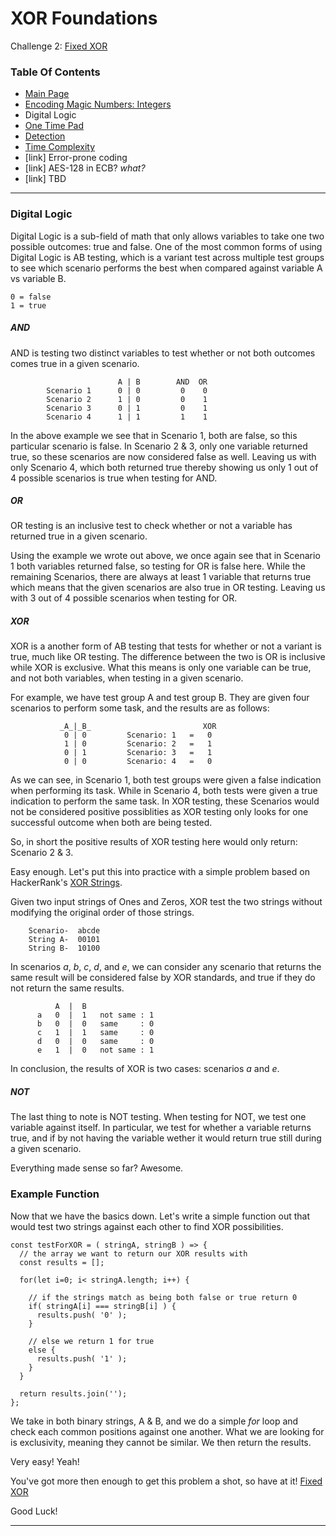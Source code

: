 # XOR Foundations
Challenge 2: [Fixed XOR](https://cryptopals.com/sets/1/challenges/2)

### Table Of Contents
* [Main Page](../)
* [Encoding Magic Numbers: Integers](../problem1/)
* Digital Logic
* [One Time Pad](../problem3/)
* [Detection](../problem4/)
* [Time Complexity](../problem5/)
* [link] Error-prone coding
* [link] AES-128 in ECB? *what?*
* [link] TBD
---
### Digital Logic
Digital Logic is a sub-field of math that only allows variables to take one two possible outcomes: true and false.  One of the most common forms of using Digital Logic is AB testing, which is a variant test across multiple test groups to see which scenario performs the best when compared against variable A vs variable B.
```
0 = false
1 = true
```

##### AND
AND is testing two distinct variables to test whether or not both outcomes comes true in a given scenario.
```
                        A | B        AND  OR
        Scenario 1      0 | 0         0    0
        Scenario 2      1 | 0         0    1
        Scenario 3      0 | 1         0    1
        Scenario 4      1 | 1         1    1
```

In the above example we see that in Scenario 1, both are false, so this particular scenario is false.  In Scenario 2 & 3, only one variable returned true, so these scenarios are now considered false as well.  Leaving us with only Scenario 4, which both returned true thereby showing us only 1 out of 4 possible scenarios is true when testing for AND.

##### OR
OR testing is an inclusive test to check whether or not a variable has returned true in a given scenario.

Using the example we wrote out above, we once again see that in Scenario 1 both variables returned false, so testing for OR is false here.  While the remaining Scenarios, there are always at least 1 variable that returns true which means that the given scenarios are also true in OR testing.  Leaving us with 3 out of 4 possible scenarios when testing for OR.

##### XOR
XOR is a another form of AB testing that tests for whether or not a variant is true, much like OR testing.  The difference between the two is OR is inclusive while XOR is exclusive.  What this means is only one variable can be true, and not both variables, when testing in a given scenario.

For example, we have test group A and test group B.  They are given four scenarios to perform some task, and the results are as follows:
```
           _A_|_B_                         XOR
            0 | 0         Scenario: 1   =   0
            1 | 0         Scenario: 2   =   1
            0 | 1         Scenario: 3   =   1
            0 | 0         Scenario: 4   =   0
```

As we can see, in Scenario 1, both test groups were given a false indication when performing its task.  While in Scenario 4, both tests were given a true indication to perform the same task.  In XOR testing, these Scenarios would not be considered positive possiblities as XOR testing only looks for one successful outcome when both are being tested.

So, in short the positive results of XOR testing here would only return: Scenario 2 & 3.

Easy enough.  Let's put this into practice with a simple problem based on HackerRank's [XOR Strings](https://www.hackerrank.com/challenges/strings-xor/problem).

Given two input strings of Ones and Zeros, XOR test the two strings without modifying the original order of those strings.
```
    Scenario-  abcde
    String A-  00101
    String B-  10100
```

In scenarios _a_, _b_, _c_, _d_, and _e_, we can consider any scenario that returns the same result will be considered false by XOR standards, and true if they do not return the same results.
```
          A  |  B  
      a   0  |  1   not same : 1
      b   0  |  0   same     : 0
      c   1  |  1   same     : 0
      d   0  |  0   same     : 0
      e   1  |  0   not same : 1
```

In conclusion, the results of XOR is two cases: scenarios _a_ and _e_. 

##### NOT
The last thing to note is NOT testing.  When testing for NOT, we test one variable against itself.  In particular, we test for whether a variable returns true, and if by not having the variable wether it would return true still during a given scenario.

Everything made sense so far?  Awesome.

### Example Function
Now that we have the basics down.  Let's write a simple function out that would test two strings against each other to find XOR possibilities.
```
const testForXOR = ( stringA, stringB ) => {
  // the array we want to return our XOR results with
  const results = [];

  for(let i=0; i< stringA.length; i++) {

    // if the strings match as being both false or true return 0
    if( stringA[i] === stringB[i] ) {
      results.push( '0' );
    } 
    
    // else we return 1 for true
    else {
      results.push( '1' );
    }
  }

  return results.join('');
};
```

We take in both binary strings, A & B, and we do a simple _for_ loop and check each common positions against one another.  What we are looking for is exclusivity, meaning they cannot be similar.  We then return the results.

Very easy!  Yeah!

You've got more then enough to get this problem a shot, so have at it! [Fixed XOR](https://cryptopals.com/sets/1/challenges/2)

Good Luck!

---